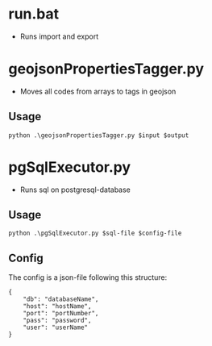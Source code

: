 # run.bat
* Runs import and export
# geojsonPropertiesTagger.py
* Moves all codes from arrays to tags in geojson
## Usage
```python .\geojsonPropertiesTagger.py $input $output```
# pgSqlExecutor.py
* Runs sql on postgresql-database
## Usage
```python .\pgSqlExecutor.py $sql-file $config-file```
## Config
The config is a json-file following this structure:
```
{
    "db": "databaseName",
    "host": "hostName",
    "port": "portNumber",
    "pass": "password",
    "user": "userName"
}
```
